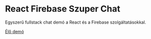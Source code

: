 # React Firebase Szuper Chat

Egyszerű fullstack chat demó a React és a Firebase szolgáltatásokkal. 

[Élő demó](https://www.halperterik.com/)
